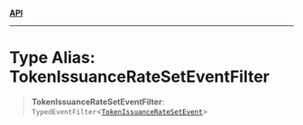 [**API**](../../../README.md)

***

# Type Alias: TokenIssuanceRateSetEventFilter

> **TokenIssuanceRateSetEventFilter**: `TypedEventFilter`\<[`TokenIssuanceRateSetEvent`](TokenIssuanceRateSetEvent.md)\>
